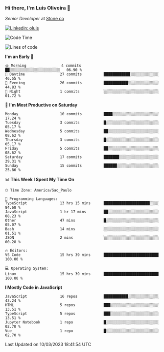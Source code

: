 ### Hi there, I'm Luis Oliveira 👋
*Senior Developer* at [Stone co](https://www.stone.com.br)  

[![Linkedin: oluis](https://img.shields.io/badge/-ooluis-blue?style=flat-square&logo=Linkedin&logoColor=white&link=https://www.linkedin.com/in/ooluis)](https://www.linkedin.com/in/ooluis/)

<!--START_SECTION:waka-->
![Code Time](http://img.shields.io/badge/Code%20Time-2%2C896%20hrs-blue)

![Lines of code](https://img.shields.io/badge/From%20Hello%20World%20I%27ve%20Written-301.4%20thousand%20lines%20of%20code-blue)

**I'm an Early 🐤** 

```text
🌞 Morning                4 commits           ██░░░░░░░░░░░░░░░░░░░░░░░   06.90 % 
🌆 Daytime                27 commits          ████████████░░░░░░░░░░░░░   46.55 % 
🌃 Evening                26 commits          ███████████░░░░░░░░░░░░░░   44.83 % 
🌙 Night                  1 commits           ░░░░░░░░░░░░░░░░░░░░░░░░░   01.72 % 
```
📅 **I'm Most Productive on Saturday** 

```text
Monday                   10 commits          ████░░░░░░░░░░░░░░░░░░░░░   17.24 % 
Tuesday                  3 commits           █░░░░░░░░░░░░░░░░░░░░░░░░   05.17 % 
Wednesday                5 commits           ██░░░░░░░░░░░░░░░░░░░░░░░   08.62 % 
Thursday                 3 commits           █░░░░░░░░░░░░░░░░░░░░░░░░   05.17 % 
Friday                   5 commits           ██░░░░░░░░░░░░░░░░░░░░░░░   08.62 % 
Saturday                 17 commits          ███████░░░░░░░░░░░░░░░░░░   29.31 % 
Sunday                   15 commits          ██████░░░░░░░░░░░░░░░░░░░   25.86 % 
```


📊 **This Week I Spent My Time On** 

```text
🕑︎ Time Zone: America/Sao_Paulo

💬 Programming Languages: 
TypeScript               13 hrs 15 mins      █████████████████████░░░░   84.68 % 
JavaScript               1 hr 17 mins        ██░░░░░░░░░░░░░░░░░░░░░░░   08.23 % 
Other                    47 mins             █░░░░░░░░░░░░░░░░░░░░░░░░   05.07 % 
Bash                     14 mins             ░░░░░░░░░░░░░░░░░░░░░░░░░   01.51 % 
JSON                     2 mins              ░░░░░░░░░░░░░░░░░░░░░░░░░   00.28 % 

🔥 Editors: 
VS Code                  15 hrs 39 mins      █████████████████████████   100.00 % 

💻 Operating System: 
Linux                    15 hrs 39 mins      █████████████████████████   100.00 % 
```

**I Mostly Code in JavaScript** 

```text
JavaScript               16 repos            ███████████░░░░░░░░░░░░░░   43.24 % 
HTML                     5 repos             ███░░░░░░░░░░░░░░░░░░░░░░   13.51 % 
TypeScript               5 repos             ███░░░░░░░░░░░░░░░░░░░░░░   13.51 % 
Jupyter Notebook         1 repo              █░░░░░░░░░░░░░░░░░░░░░░░░   02.70 % 
Vue                      1 repo              █░░░░░░░░░░░░░░░░░░░░░░░░   02.70 % 
```




 Last Updated on 10/03/2023 18:41:54 UTC
<!--END_SECTION:waka-->
